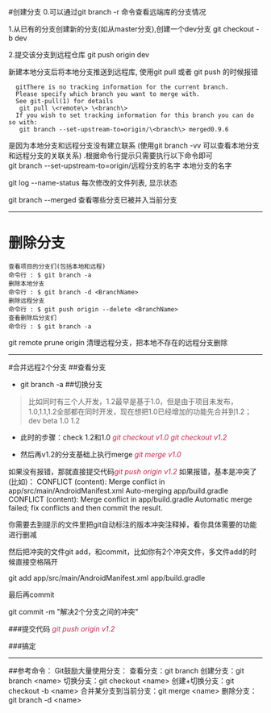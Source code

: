 #创建分支
0.可以通过git branch -r 命令查看远端库的分支情况

1.从已有的分支创建新的分支(如从master分支),创建一个dev分支
git checkout -b dev

2.提交该分支到远程仓库
git push origin dev

新建本地分支后将本地分支推送到远程库, 使用git pull 或者 git push 的时候报错

      gitThere is no tracking information for the current branch.
      Please specify which branch you want to merge with.
      See git-pull(1) for details
       git pull \<remote\> \<branch\>
      If you wish to set tracking information for this branch you can do so with:
       git branch --set-upstream-to=origin/\<branch\> merged0.9.6
是因为本地分支和远程分支没有建立联系 (使用git branch -vv 可以查看本地分支和远程分支的关联关系) .根据命令行提示只需要执行以下命令即可<br>
git branch --set-upstream-to=origin/远程分支的名字 本地分支的名字 


git log --name-status 每次修改的文件列表, 显示状态

git branch --merged 查看哪些分支已被并入当前分支

<hr>

# 删除分支
    查看项目的分支们(包括本地和远程)
    命令行 : $ git branch -a
    删除本地分支
    命令行 : $ git branch -d <BranchName>
    删除远程分支
    命令行 : $ git push origin --delete <BranchName>
    查看删除后分支们
    命令行 : $ git branch -a

git remote prune origin 清理远程分支，把本地不存在的远程分支删除

<hr>

#合并远程2个分支
##查看分支
*  git branch -a
##切换分支
>比如同时有三个人开发，1.2最早是基于1.0，但是由于项目未发布，1.0,1.1,1.2全部都在同时开发，现在想把1.0已经增加的功能先合并到1.2；
dev beta
1.0 1.2
* 此时的步骤：check 1.2和1.0
<em style="color:#c7254e">*git checkout v1.0*
*git checkout v1.2*</em>

* 然后再v1.2的分支基础上执行merge
<em style="color:#c7254e">*git merge v1.0*</em>

如果没有报错，那就直接提交代码<em style="color:#c7254e">git push origin v1.2</em>
如果报错，基本是冲突了(比如)：
CONFLICT (content): Merge conflict in app/src/main/AndroidManifest.xml
Auto-merging app/build.gradle
CONFLICT (content): Merge conflict in app/build.gradle
Automatic merge failed; fix conflicts and then commit the result.

你需要去到提示的文件里把git自动标注的版本冲突注释掉，看你具体需要的功能进行删减

然后把冲突的文件git add，和commit，比如你有2个冲突文件，多文件add的时候直接空格隔开

git add app/src/main/AndroidManifest.xml app/build.gradle

最后再commit

git commit -m "解决2个分支之间的冲突"

###提交代码
<em style="color:#c7254e">git push origin v1.2</em>

###搞定

<hr>

##参考命令：
Git鼓励大量使用分支：
查看分支：git branch
创建分支：git branch \<name>
切换分支：git checkout \<name>
创建+切换分支：git checkout -b \<name>
合并某分支到当前分支：git merge \<name>
删除分支：git branch -d \<name>